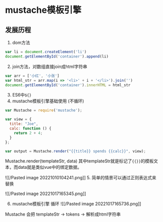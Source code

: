 # mustache模板引擎

## 发展历程
1. dom方法

```javascript
var li = document.createElement('li')
document.getElementById('container').append(li)
```

2.  join方法，对数组直接join成html字符串

```js
var arr = ['小红', '小张']
var html_str = arr.map(i => '<li>' + i + '</li>').join('')
document.getElementById('container').innerHTML = html_str
```

3. ES6中``${}``
4. mustache模板引擎基础使用 (不循环)

```js
var Mustache = require('mustache');

var view = {
  title: "Joe",
  calc: function () {
    return 2 + 4;
  }
};

var output = Mustache.render("{{title}} spends {{calc}}", view);
```

Mustache.render(templateStr, data)
其中templateStr就是标记了`{{}}`的模板文本，而data就是类似vue中的绑定数据。

![[/Pasted image 20221010104241.png]]
5. 简单的情景可以通过正则表达式来替换

![[/Pasted image 20221017165345.png]]

6. mustache模板引擎 循环
![[/Pasted image 20221017165736.png]]

Mustache 会把 templateStr -> tokens -> 解析成html字符串

